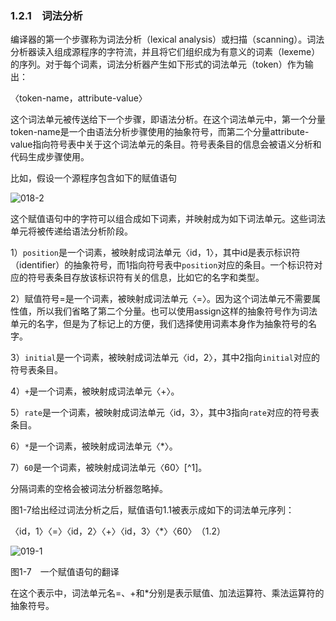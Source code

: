 ### 1.2.1　词法分析

编译器的第一个步骤称为词法分析（lexical analysis）或扫描（scanning）。词法分析器读入组成源程序的字符流，并且将它们组织成为有意义的词素（lexeme）的序列。对于每个词素，词法分析器产生如下形式的词法单元（token）作为输出：

〈token-name，attribute-value〉

这个词法单元被传送给下一个步骤，即语法分析。在这个词法单元中，第一个分量token-name是一个由语法分析步骤使用的抽象符号，而第二个分量attribute-value指向符号表中关于这个词法单元的条目。符号表条目的信息会被语义分析和代码生成步骤使用。

比如，假设一个源程序包含如下的赋值语句

![018-2](../Images/image03951.jpeg)

这个赋值语句中的字符可以组合成如下词素，并映射成为如下词法单元。这些词法单元将被传递给语法分析阶段。

1）`position`是一个词素，被映射成词法单元〈id，1〉，其中id是表示标识符（identifier）的抽象符号，而1指向符号表中`position`对应的条目。一个标识符对应的符号表条目存放该标识符有关的信息，比如它的名字和类型。

2）赋值符号=是一个词素，被映射成词法单元〈=〉。因为这个词法单元不需要属性值，所以我们省略了第二个分量。也可以使用assign这样的抽象符号作为词法单元的名字，但是为了标记上的方便，我们选择使用词素本身作为抽象符号的名字。

3）`initial`是一个词素，被映射成词法单元〈id，2〉，其中2指向`initial`对应的符号表条目。

4）`+`是一个词素，被映射成词法单元〈+〉。

5）`rate`是一个词素，被映射成词法单元〈id，3〉，其中3指向`rate`对应的符号表条目。

6）`*`是一个词素，被映射成词法单元〈*〉。

7）`60`是一个词素，被映射成词法单元〈60〉[^1]。

分隔词素的空格会被词法分析器忽略掉。

图1-7给出经过词法分析之后，赋值语句1.1被表示成如下的词法单元序列：

〈id，1〉〈=〉〈id，2〉〈+〉〈id，3〉〈*〉〈60〉　（1.2）

![019-1](../Images/image03952.jpeg)

图1-7　一个赋值语句的翻译

在这个表示中，词法单元名=、+和*分别是表示赋值、加法运算符、乘法运算符的抽象符号。